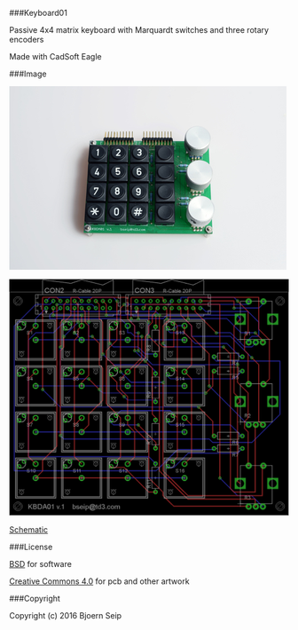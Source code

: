 
###Keyboard01

Passive 4x4 matrix keyboard with Marquardt switches and three rotary encoders

Made with CadSoft Eagle

###Image

![Faceplate](Images/500_KBD-A01.JPG)

![Faceplate](Images/keyboard01.brd.png)

[Schematic](Images/keyboard01.sch.png)


###License

[BSD](LICENSE-BSD.txt) for software

[Creative Commons 4.0](LICENSE-CC.txt) for pcb and other artwork

###Copyright

Copyright (c) 2016 Bjoern Seip

